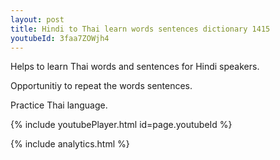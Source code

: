 ```yaml
---
layout: post
title: Hindi to Thai learn words sentences dictionary 1415 
youtubeId: 3faa7ZOWjh4
---
```

 
 
Helps to learn Thai words and sentences for Hindi speakers.

Opportunitiy to repeat the words sentences. 

Practice Thai language. 
 
{% include youtubePlayer.html id=page.youtubeId %}
 
 
{% include analytics.html %}
